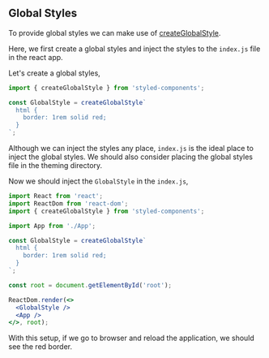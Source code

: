 ## Global Styles

To provide global styles we can make use of [createGlobalStyle](https://styled-components.com/docs/api#createglobalstyle).

Here, we first create a global styles and inject the styles to the `index.js` file in the react app.

Let's create a global styles,

```jsx
import { createGlobalStyle } from 'styled-components';

const GlobalStyle = createGlobalStyle`
  html {
    border: 1rem solid red;
  }
`;
```

Although we can inject the styles any place, `index.js` is the ideal place to inject the global styles. We should also consider placing the global styles file in the theming directory.

Now we should inject the `GlobalStyle` in the `index.js`,

```jsx
import React from 'react';
import ReactDom from 'react-dom';
import { createGlobalStyle } from 'styled-components';

import App from './App';

const GlobalStyle = createGlobalStyle`
  html {
    border: 1rem solid red;
  }
`;

const root = document.getElementById('root');

ReactDom.render(<>
  <GlobalStyle />
  <App />
</>, root);
```

With this setup, if we go to browser and reload the application, we should see the red border.